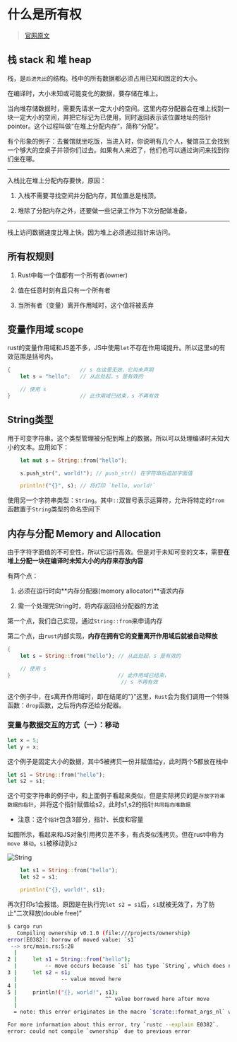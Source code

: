 # 什么是所有权

> [官网原文](https://kaisery.github.io/trpl-zh-cn/ch04-01-what-is-ownership.html)

## 栈 stack 和 堆 heap

栈，是`后进先出`的结构。栈中的所有数据都必须占用已知和固定的大小。

在编译时，大小未知或可能变化的数据，要存储在堆上。

当向堆存储数据时，需要先请求一定大小的空间。这里内存分配器会在堆上找到一块一定大小的空间，并把它标记为已使用，同时返回表示该位置地址的指针pointer。这个过程叫做“在堆上分配内存”，简称“分配”。

有个形象的例子：去餐馆就坐吃饭，当进入时，你说明有几个人，餐馆员工会找到一个够大的空桌子并领你们过去。如果有人来迟了，他们也可以通过询问来找到你们坐在哪。

---

入栈比在堆上分配内存要快，原因：

1. 入栈不需要寻找空间并分配内存，其位置总是栈顶。

2. 堆除了分配内存之外，还要做一些记录工作为下次分配做准备。

---

栈上访问数据速度比堆上快。因为堆上必须通过指针来访问。

## 所有权规则

1. Rust中每一个值都有一个所有者(owner)

2. 值在任意时刻有且只有一个所有者

3. 当所有者（变量）离开作用域时，这个值将被丢弃

## 变量作用域 scope

rust的变量作用域和JS差不多，JS中使用`let`不存在作用域提升。所以这里s的有效范围是括号内。

```rs
{                      // s 在这里无效，它尚未声明
    let s = "hello";   // 从此处起，s 是有效的

    // 使用 s
}                      // 此作用域已结束，s 不再有效

```

## String类型

用于可变字符串。这个类型管理被分配到堆上的数据，所以可以处理编译时未知大小的文本。应用如下：

```rs
    let mut s = String::from("hello");

    s.push_str(", world!"); // push_str() 在字符串后追加字面值

    println!("{}", s); // 将打印 `hello, world!`

```

使用另一个字符串类型：`String`。其中`::`双冒号表示运算符，允许将特定的`from`函数置于`String`类型的命名空间下


## 内存与分配 Memory and Allocation

由于字符字面值的不可变性，所以它运行高效。但是对于未知可变的文本，需要**在堆上分配一块在编译时未知大小的内存来存放内容**

有两个点：

1. 必须在运行时向**内存分配器(memory allocator)**请求内存

2. 需一个处理完String时，将内存返回给分配器的方法

第一个点，我们自己实现，通过`String::from`来申请内存

第二个点，由`rust`内部实现，**内存在拥有它的变量离开作用域后就被自动释放**

```rs
{
    let s = String::from("hello"); // 从此处起，s 是有效的

    // 使用 s
}                                  // 此作用域已结束，
                                    // s 不再有效
```
这个例子中，在s离开作用域时，即在结尾的"}"这里，`Rust`会为我们调用一个特殊函数：`drop`函数，之后将内存还给分配器。


### 变量与数据交互的方式（一）：移动

```rs
let x = 5;
let y = x;
```

这个例子是固定大小的数据，其中5被拷贝一份并赋值给y，此时两个5都放在栈中

```rs
let s1 = String::from("hello");
let s2 = s1;
```

这个可变字符串的例子中，和上面例子看起来类似，但是实际拷贝的是`存放字符串数据的指针`，并将这个指针赋值给s2，此时s1,s2的指针`共同指向堆数据`

* 注意：这个`指针`包含3部分，指针、长度和容量

如图所示，看起来和JS对象引用拷贝差不多，有点类似浅拷贝。但在rust中称为`move 移动`。`s1`被移动到`s2`

![String](https://kaisery.github.io/trpl-zh-cn/img/trpl04-02.svg)


```rs
    let s1 = String::from("hello");
    let s2 = s1;

    println!("{}, world!", s1);

```

再次打印s1会报错。原因是在执行完`let s2 = s1`后，`s1`就被无效了，为了防止“二次释放(double free)”

```sh
$ cargo run
   Compiling ownership v0.1.0 (file:///projects/ownership)
error[E0382]: borrow of moved value: `s1`
 --> src/main.rs:5:28
  |
2 |     let s1 = String::from("hello");
  |         -- move occurs because `s1` has type `String`, which does not implement the `Copy` trait
3 |     let s2 = s1;
  |              -- value moved here
4 |
5 |     println!("{}, world!", s1);
  |                            ^^ value borrowed here after move
  |
  = note: this error originates in the macro `$crate::format_args_nl` which comes from the expansion of the macro `println` (in Nightly builds, run with -Z macro-backtrace for more info)

For more information about this error, try `rustc --explain E0382`.
error: could not compile `ownership` due to previous error

```

